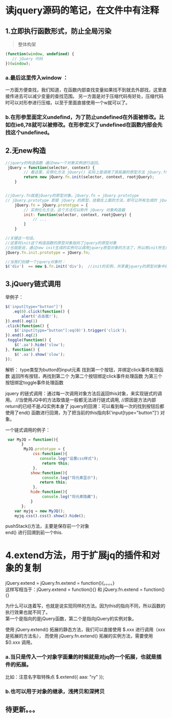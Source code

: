 # 读jquery源码的笔记，在文件中有注释
## 1.立即执行函数形式，防止全局污染
> 整体构架
```js
(function(window, undefined) {
   // jQuery 代码
})(window);
```
### a.最后这里传入window ：
一方面方便查找，我们知道，在函数内部查找变量如果找不到就去外部找，这里直接传进去可以减少变量的查找范围。
另一方面是对于压缩代码有好处，压缩代码时可以对形参进行压缩，以至于里面直接使用一个w就可以了。
### b.在形参里面定义undefind，为了防止undefined在外面被修改。比如在ie6,78就可以被修改。在形参定义了undefined在函数内部会先找这个undefined。


## 2.无new构造
```js
//jquery的构造函数 通过new一个对象实例进行返回。
 jQuery = function(selector, context) {
        // 看这里，实例化方法 jQuery() 实际上是调用了其拓展的原型方法 jQuery.fn.init
        return new jQuery.fn.init(selector, context, rootjQuery);
    }


//jQuery.fn就是jQuery的原型对象。jQuery.fn = jQuery.prototype 
// jQuery.prototype 即是 jQuery 的原型，挂载在上面的方法，即可让所有生成的 jQuery 对象使用
    jQuery.fn = jQuery.prototype = {
        // 实例化化方法，这个方法可以称作 jQuery 对象构造器
        init: function(selector, context, rootjQuery) {
            // ...
        }
    }

//关键这一句话。
//这里将init这个构造函数的原型对象指向了jquery的原型对象
//也就是说，通过new init生成的实例可以调用jquery原型对象的方法了，所以用init所生成的实例相当于jquery的实例。
jQuery.fn.init.prototype = jQuery.fn;

//当我们创建一个jquery对象时：
$('div')  == new $.fn.init('div');  //init的实例，共享着jquery的原型对象中的方法。

```
## 3.jQuery链式调用
举例子：  
```js
$('input[type="button"]')  
   .eq(0).click(function() {  
       alert('点击我!');  
}).end().eq(1)  
.click(function() {  
    $('input[type="button"]:eq(0)').trigger('click');  
}).end().eq(2)  
.toggle(function() {  
    $('.aa').hide('slow');  
}, function() {  
    $('.aa').show('slow');  
});  
```

解析：
type类型为button的input元素
找到第一个按钮，并绑定click事件处理函数
返回所有按钮，再找到第二个
为第二个按钮绑定click事件处理函数
为第三个按钮绑定toggle事件处理函数

jquery 的链式调用：通过每一次调用对象方法后返回this对象，来实现链式的调用。
//当使用JQ中的方法取值是一般都无法进行链式调用,
//原因是方法内部return的已经不是JQ实例本身了
jquery的回溯：可以看到每一次的找到按钮后都使用了end() 函数进行回溯，为了把当前的this指向$('input[type="button"]') 对象。


一个链式调用的例子：
```js
 var MyJQ = function(){
       }
        MyJQ.prototype = {
            css:function(){
               console.log("设置css样式");
                return this;
            },
           show:function(){
                console.log("将元素显示");
               return this;
            },
           hide:function(){
                console.log("将元素隐藏");
           }
       };
    var myjq = new MyJQ();
    myjq.css().css().show().hide();

```
pushStack()方法，主要是保存前一个对象  
end() 进行回溯到前一个this.



# 4.extend方法，用于扩展jq的插件和对象的复制
jQuery.extend = jQuery.fn.extend = function(){。。。。}  
这样写相当于：jQuery.extend = function(){}    和 jQuery.fn.extend = function(){}
 
为什么可以连着写，也就是说实现同样的方法。因为this的指向不同，所以函数的执行效果也就不同了。  
第一个是指向的是jQuery函数，第二个是指向jQuery的实例对象。  

使用 jQuery.extend() 拓展的静态方法，我们可以直接使用 $.xxx 进行调用（xxx是拓展的方法名），
而使用 jQuery.fn.extend() 拓展的实例方法，需要使用 $().xxx 调用。  


### a.当只是传入一个对象字面量的时候就是对jq的一个拓展，也就是插件的拓展。
比如：注意名字取特殊点
$.extend({
aaa: "ry"
});

### b.也可以用于对象的继承，浅拷贝和深拷贝


## 待更新。。。